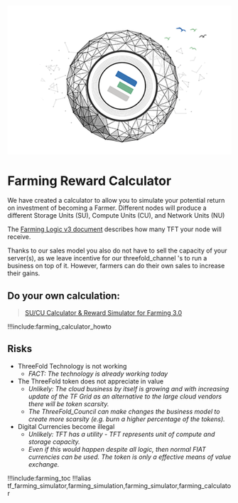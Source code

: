 ![](img/becomefarmer.png )

# Farming Reward Calculator

We have created a calculator to allow you to simulate your potential return on investment of becoming a Farmer. Different nodes will produce a different Storage Units (SU), Compute Units (CU), and Network Units (NU)

The [Farming Logic v3 document](farming_reward) describes how many TFT your node will receive. 

Thanks to our sales model you also do not have to sell the capacity of your server(s), as we leave incentive for our threefold_channel 's to run a business on top of it. However, farmers can do their own sales to increase their gains.

<!-- ## Example Hardware CU / SU Calculation

In the first tab of our calculator you will find a quick and easy way to calculate your SU and CU numbers.

![](img/example_hardware.png ':size=350x')

## Example Simulation

With these numbers you can now simulate the scenario's think think are possible in both a DIY and a Certified setup.
Please note the difference in farming rewards to distinguish the two.

### Certified 
![](img/simulator_certified_example.png ':size=600x')

### DIY
![](img/simulator_diy_example.png ':size=600x')

[Check out our small guide on how to use the Calculator/Simulator](farming_calculator_howto)
Calculations & Certification only valid for Farming Version 3. -->

<!-- ## Calculator -->

<!-- !!!include:farming_reward_disclaimer -->

## Do your own calculation:

> [SU/CU Calculator & Reward Simulator for Farming 3.0](https://secure.threefold.me/sheet/#/2/sheet/view/bn9RY8qkB2QSvhNGnk+RNTqiz2YwVoZeGN+UrntDYhU/)

!!!include:farming_calculator_howto

## Risks

- ThreeFold Technology is not working
  - _FACT: The technology is already working today_
- The ThreeFold token does not appreciate in value
  - _Unlikely: The cloud business by itself is growing and with increasing update of the TF Grid as an alternative to the large cloud vendors there will be token scarsity._
  - _The ThreeFold_Council can make changes the business model to create more scarsity (e.g. burn a higher percentage of the tokens)._
- Digital Currencies become illegal
  - _Unlikely: TFT has a utility - TFT represents  unit of compute and storage capacity._
  - _Even if this would happen despite all logic, then normal FIAT currencies can be used.  The token is only a effective means of value exchange._


!!!include:farming_toc
!!!alias tf_farming_simulator,farming_simulation,farming_simulator,farming_calculator
